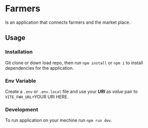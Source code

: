 # Farmers

Is an application that connects farmers and the market place.


## Usage
### Installation

Git clone or down load repo, then run `npm install` or `npm i` to install dependencies for the application.

### Env Variable
Create a `.env` or `.env.local` file and use your ___URI___ as *value* pair to `VITE_FWH_URL`=YOUR URI HERE.

### Development

To run application on your mechine run `npm run dev`.
